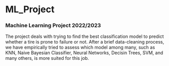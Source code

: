 # ML_Project
### Machine Learning  Project 2022/2023
The project deals with trying to find the best classification model to predict whether a tire is prone to failure or not. 
After a brief data-cleaning process, we have empirically tried to assess which model among many, such as KNN, Naive Bayesian Classifier, Neural Networks, 
Decisin Trees, SVM, and many others, is more suited for this job. 
